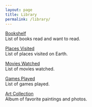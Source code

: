 ```yaml
---
layout: page
title: Library
permalink: /library/
---
```



<a href="https://www.goodreads.com/review/list/95737422?shelf=read&sort=date_added">Bookshelf</a>
<br>
List of books read and want to read.

<a href="https://maps.app.goo.gl/vmtWzydsvTrD4k5t5">Places Visited</a>
<br>
List of places visited on Earth.

<a href="https://www.imdb.com/user/ur85826373/watchlist?sort=date_added%2Cdesc&view=detail">Movies Watched</a>
<br>
List of movies watched.

<a href="https://www.imdb.com/list/ls567765043">Games Played</a>
<br>
List of games played.

<a href="https://photos.app.goo.gl/Yk3KEZGj9Dd2FnDe9">Art Collection</a>
<br>
Album of favorite paintings and photos.




